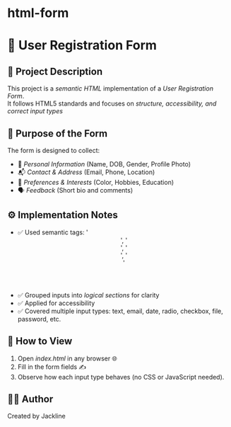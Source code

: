 # html-form
# 📝 User Registration Form

## 📌 Project Description
This project is a *semantic HTML* implementation of a *User Registration Form*.  
It follows HTML5 standards and focuses on *structure, accessibility, and correct input types* 

## 🎯 Purpose of the Form
The form is designed to collect:
- 👤 *Personal Information* (Name, DOB, Gender, Profile Photo)  
- 📬 *Contact & Address* (Email, Phone, Location)  
- 🎨 *Preferences & Interests* (Color, Hobbies, Education)  
- 🗣 *Feedback* (Short bio and comments)  

## ⚙ Implementation Notes
- ✅ Used semantic tags: '<header>', '<main>', '<section>', '<footer>'  
- ✅ Grouped inputs into *logical sections* for clarity  
- ✅ Applied <label> for accessibility  
- ✅ Covered multiple input types: text, email, date, radio, checkbox, file, password, etc.  

## 🚀 How to View
1. Open *index.html* in any browser 🌐  
2. Fill in the form fields ✍  
3. Observe how each input type behaves (no CSS or JavaScript needed).  

## 👩‍💻 Author
Created by Jackline
